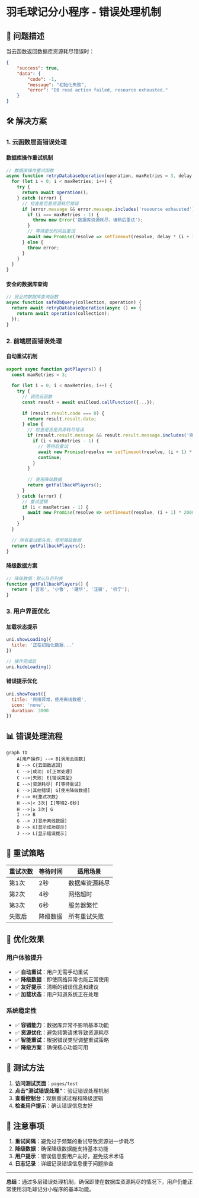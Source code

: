 # 羽毛球记分小程序 - 错误处理机制

## 🚨 问题描述

当云函数返回数据库资源耗尽错误时：
```json
{
    "success": true,
    "data": {
        "code": -1,
        "message": "初始化失败",
        "error": "DB read action failed, resource exhausted."
    }
}
```

## 🛠️ 解决方案

### 1. 云函数层面错误处理

#### 数据库操作重试机制
```javascript
// 数据库操作重试函数
async function retryDatabaseOperation(operation, maxRetries = 3, delay = 1000) {
  for (let i = 0; i < maxRetries; i++) {
    try {
      return await operation();
    } catch (error) {
      // 检查是否是资源耗尽错误
      if (error.message && error.message.includes('resource exhausted')) {
        if (i === maxRetries - 1) {
          throw new Error('数据库资源耗尽，请稍后重试');
        }
        // 等待更长时间后重试
        await new Promise(resolve => setTimeout(resolve, delay * (i + 1) * 2));
      } else {
        throw error;
      }
    }
  }
}
```

#### 安全的数据库查询
```javascript
// 安全的数据库查询函数
async function safeDbQuery(collection, operation) {
  return await retryDatabaseOperation(async () => {
    return await operation(collection);
  });
}
```

### 2. 前端层面错误处理

#### 自动重试机制
```javascript
export async function getPlayers() {
  const maxRetries = 3;
  
  for (let i = 0; i < maxRetries; i++) {
    try {
      // 调用云函数
      const result = await uniCloud.callFunction({...});
      
      if (result.result.code === 0) {
        return result.result.data;
      } else {
        // 检查是否是资源耗尽错误
        if (result.result.message && result.result.message.includes('资源耗尽')) {
          if (i < maxRetries - 1) {
            // 等待后重试
            await new Promise(resolve => setTimeout(resolve, (i + 1) * 2000));
            continue;
          }
        }
        
        // 使用降级数据
        return getFallbackPlayers();
      }
    } catch (error) {
      // 重试逻辑
      if (i < maxRetries - 1) {
        await new Promise(resolve => setTimeout(resolve, (i + 1) * 2000));
      }
    }
  }
  
  // 所有重试都失败，使用降级数据
  return getFallbackPlayers();
}
```

#### 降级数据方案
```javascript
// 降级数据：默认队员列表
function getFallbackPlayers() {
  return ['言志', '小鲁', '建华', '汪骏', '杭宁'];
}
```

### 3. 用户界面优化

#### 加载状态提示
```javascript
uni.showLoading({
  title: '正在初始化数据...'
})

// 操作完成后
uni.hideLoading()
```

#### 错误提示优化
```javascript
uni.showToast({
  title: '网络异常，使用离线数据',
  icon: 'none',
  duration: 3000
})
```

## 📊 错误处理流程

```mermaid
graph TD
    A[用户操作] --> B[调用云函数]
    B --> C{云函数返回}
    C -->|成功| D[正常处理]
    C -->|失败| E{错误类型}
    E -->|资源耗尽| F[等待重试]
    E -->|其他错误| G[使用降级数据]
    F --> H{重试次数}
    H -->|< 3次| I[等待2-6秒]
    H -->|≥ 3次| G
    I --> B
    G --> J[显示离线数据]
    D --> K[显示成功提示]
    J --> L[显示错误提示]
```

## 🔧 重试策略

| 重试次数 | 等待时间 | 适用场景 |
|---------|---------|----------|
| 第1次 | 2秒 | 数据库资源耗尽 |
| 第2次 | 4秒 | 网络超时 |
| 第3次 | 6秒 | 服务器繁忙 |
| 失败后 | 降级数据 | 所有重试失败 |

## 🎯 优化效果

### 用户体验提升
- ✅ **自动重试**：用户无需手动重试
- ✅ **降级数据**：即使网络异常也能正常使用
- ✅ **友好提示**：清晰的错误信息和建议
- ✅ **加载状态**：用户知道系统正在处理

### 系统稳定性
- ✅ **容错能力**：数据库异常不影响基本功能
- ✅ **资源优化**：避免频繁请求导致资源耗尽
- ✅ **智能重试**：根据错误类型调整重试策略
- ✅ **降级方案**：确保核心功能可用

## 🧪 测试方法

1. **访问测试页面**：`pages/test`
2. **点击"测试错误处理"**：验证错误处理机制
3. **查看控制台**：观察重试过程和降级逻辑
4. **检查用户提示**：确认错误信息友好

## 📝 注意事项

1. **重试间隔**：避免过于频繁的重试导致资源进一步耗尽
2. **降级数据**：确保降级数据能支持基本功能
3. **用户提示**：错误信息要用户友好，避免技术术语
4. **日志记录**：详细记录错误信息便于问题排查

---

**总结**：通过多层错误处理机制，确保即使在数据库资源耗尽的情况下，用户仍能正常使用羽毛球记分小程序的基本功能。
